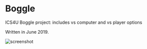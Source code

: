 # Boggle
ICS4U Boggle project: includes vs computer and vs player options

Written in June 2019.

![screenshot](Reusing%20Words%20But%20Not%20Really.png)
